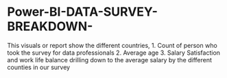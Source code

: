 # Power-BI-DATA-SURVEY-BREAKDOWN-
This visuals or report show the different countries,  1. Count of person who took the survey for data professionals 2. Average age 3. Salary Satisfaction and work life balance drilling down to the average salary by the different counties in our survey
